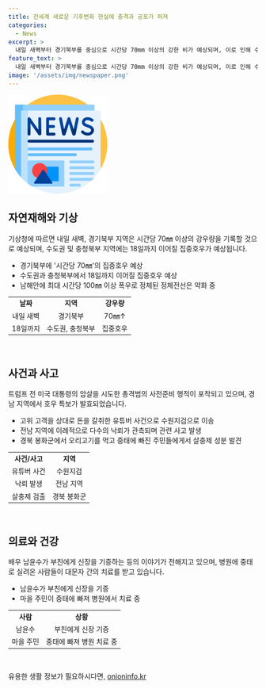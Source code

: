 ```yaml
---
title: 전세계 새로운 기후변화 현실에 충격과 공포가 퍼져
categories:
  - News
excerpt: >
  내일 새벽부터 경기북부를 중심으로 시간당 70mm 이상의 강한 비가 예상되며, 이로 인해 수도권과 충청북부 지역에서 18일까지 호우가 예상됩니다. 또한, 유감독이나 소독제 성분이 검출된 오리고기로 중태를 빠진 주민들에 대한 경찰 수사가 진행되고 있습니다. 반면, 먹방 유튜버 쯔양의 과거에 대한 폭로를 조건으로 돈을 갈취했다는 의혹으로 수원지검으로 이송된 사건과 배우 남윤수가 부친에게 신장을 기증한 사실도 화제입니다. 더 자세한 내용은 기사에서 확인하세요. (문단 길이: 149자)
feature_text: >
  내일 새벽부터 경기북부를 중심으로 시간당 70mm 이상의 강한 비가 예상되며, 이로 인해 수도권과 충청북부 지역에서 18일까지 호우가 예상됩니다. 또한, 유감독이나 소독제 성분이 검출된 오리고기로 중태를 빠진 주민들에 대한 경찰 수사가 진행되고 있습니다. 반면, 먹방 유튜버 쯔양의 과거에 대한 폭로를 조건으로 돈을 갈취했다는 의혹으로 수원지검으로 이송된 사건과 배우 남윤수가 부친에게 신장을 기증한 사실도 화제입니다. 더 자세한 내용은 기사에서 확인하세요. (문단 길이: 149자)
image: '/assets/img/newspaper.png'
---
```


<p><img src="/assets/img/newspaper.png" alt="kimp 속보" /></p>

<h2 data-ke-size="size26">자연재해와 기상</h2>

<p data-ke-size="size16">기상청에 따르면 내일 새벽, 경기북부 지역은 시간당 70㎜ 이상의 강우량을 기록할 것으로 예상되며, 수도권 및 충청북부 지역에는 18일까지 이어질 집중호우가 예상됩니다.</p>

<ul>
    <li>경기북부에 '시간당 70㎜'의 집중호우 예상</li>
    <li>수도권과 충청북부에서 18일까지 이어질 집중호우 예상</li>
    <li>남해안에 최대 시간당 100㎜ 이상 폭우로 정체된 정체전선은 약화 중</li>
</ul>

<table>
    <tr>
        <td style="text-align: center; height: 17px;"><b>날짜</b></td>
        <td style="text-align: center; height: 17px;"><b>지역</b></td>
        <td style="text-align: center; height: 17px;"><b>강우량</b></td>
    </tr>
    <tr>
        <td style="text-align: center; height: 17px;">내일 새벽</td>
        <td style="text-align: center; height: 17px;">경기북부</td>
        <td style="text-align: center; height: 17px;">70㎜↑</td>
    </tr>
    <tr>
        <td style="text-align: center; height: 17px;">18일까지</td>
        <td style="text-align: center; height: 17px;">수도권, 충청북부</td>
        <td style="text-align: center; height: 17px;">집중호우</td>
    </tr>
</table>

<p data-ke-size="size16">&nbsp;</p>

<h2 data-ke-size="size26">사건과 사고</h2>

<p data-ke-size="size16">트럼프 전 미국 대통령의 암살을 시도한 총격범의 사전준비 행적이 포착되고 있으며, 경남 지역에서 호우 특보가 발효되었습니다.</p>

<ul>
    <li>고위 고객을 상대로 돈을 갈취한 유튜버 사건으로 수원지검으로 이송</li>
    <li>전남 지역에 이례적으로 다수의 낙뢰가 관측되며 관련 사고 발생</li>
    <li>경북 봉화군에서 오리고기를 먹고 중태에 빠진 주민들에게서 살충제 성분 발견</li>
</ul>

<table>
    <tr>
        <td style="text-align: center; height: 17px;"><b>사건/사고</b></td>
        <td style="text-align: center; height: 17px;"><b>지역</b></td>
    </tr>
    <tr>
        <td style="text-align: center; height: 17px;">유튜버 사건</td>
        <td style="text-align: center; height: 17px;">수원지검</td>
    </tr>
    <tr>
        <td style="text-align: center; height: 17px;">낙뢰 발생</td>
        <td style="text-align: center; height: 17px;">전남 지역</td>
    </tr>
    <tr>
        <td style="text-align: center; height: 17px;">살충제 검출</td>
        <td style="text-align: center; height: 17px;">경북 봉화군</td>
    </tr>
</table>

<p data-ke-size="size16">&nbsp;</p>

<h2 data-ke-size="size26">의료와 건강</h2>

<p data-ke-size="size16">배우 남윤수가 부친에게 신장을 기증하는 등의 이야기가 전해지고 있으며, 병원에 중태로 실려온 사람들이 대문자 간의 치료를 받고 있습니다.</p>

<ul>
    <li>남윤수가 부친에게 신장을 기증</li>
    <li>마을 주민이 중태에 빠져 병원에서 치료 중</li>
</ul>

<table>
    <tr>
        <td style="text-align: center; height: 17px;"><b>사람</b></td>
        <td style="text-align: center; height: 17px;"><b>상황</b></td>
    </tr>
    <tr>
        <td style="text-align: center; height: 17px;">남윤수</td>
        <td style="text-align: center; height: 17px;">부친에게 신장 기증</td>
    </tr>
    <tr>
        <td style="text-align: center; height: 17px;">마을 주민</td>
        <td style="text-align: center; height: 17px;">중태에 빠져 병원 치료 중</td>
    </tr>
</table>

<p data-ke-size="size16">&nbsp;</p>
유용한 생활 정보가 필요하시다면, <a href="https://onioninfo.kr" rel="dofollow">onioninfo.kr</a>


